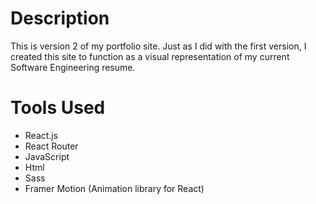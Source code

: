 

# Description
This is version 2 of my portfolio site. Just as I did with the first version, I created this site to function as a visual representation of my current Software Engineering resume.

# Tools Used
- React.js
- React Router
- JavaScript
- Html
- Sass
- Framer Motion (Animation library for React)
